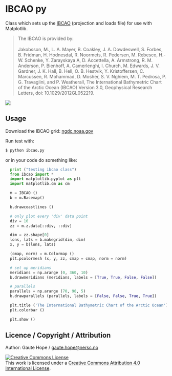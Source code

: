 # IBCAO py

Class which sets up the [IBCAO](http://www.ngdc.noaa.gov/mgg/bathymetry/arctic/arctic.html) (projection and loads file) for use with Matplotlib.

> The IBCAO is provided by: <br />
> <br />
> Jakobsson, M., L. A. Mayer, B. Coakley, J. A. Dowdeswell, S. Forbes, B. Fridman, H. Hodnesdal, R. Noormets, R. Pedersen, M. Rebesco, H.-W. Schenke, Y. Zarayskaya A, D. Accettella, A. Armstrong, R. M. Anderson, P. Bienhoff, A. Camerlenghi, I. Church, M. Edwards, J. V. Gardner, J. K. Hall, B. Hell, O. B. Hestvik, Y. Kristoffersen, C. Marcussen, R. Mohammad, D. Mosher, S. V. Nghiem, M. T. Pedrosa, P. G. Travaglini, and P. Weatherall, The International Bathymetric Chart of the Arctic Ocean (IBCAO) Version 3.0, Geophysical Research Letters, doi: 10.1029/2012GL052219.

<img src="http://scipy-central.org/media/scipy_central/images/201403/ibcao.png" />

## Usage

Download the IBCAO grid: [ngdc.noaa.gov](http://www.ngdc.noaa.gov/mgg/bathymetry/arctic/grids/version3_0/IBCAO_V3_500m_RR.grd)

Run test with:
```sh
$ python ibcao.py
```

or in your code do something like:
```python
  print ("testing ibcao class")
  from ibcao import *
  import matplotlib.pyplot as plt
  import matplotlib.cm as cm

  m = IBCAO ()
  b = m.Basemap()

  b.drawcoastlines ()

  # only plot every 'div' data point
  div = 10
  zz = m.z.data[::div, ::div]

  dim = zz.shape[0]
  lons, lats = b.makegrid(dim, dim)
  x, y = b(lons, lats)

  (cmap, norm) = m.Colormap ()
  plt.pcolormesh (x, y, zz, cmap = cmap, norm = norm)

  # set up meridians
  meridians = np.arange (0, 360, 10)
  b.drawmeridians (meridians, labels = [True, True, False, False])

  # parallels
  parallels = np.arange (70, 90, 5)
  b.drawparallels (parallels, labels = [False, False, True, True])

  plt.title ('The International Bathymetric Chart of the Arctic Ocean')
  plt.colorbar ()

  plt.show ()
```

## Licence / Copyright / Attribution

Author: Gaute Hope / gaute.hope@nersc.no

<a rel="license" href="http://creativecommons.org/licenses/by/4.0/"><img alt="Creative Commons License" style="border-width:0" src="https://i.creativecommons.org/l/by/4.0/88x31.png" /></a><br />This work is licensed under a <a rel="license" href="http://creativecommons.org/licenses/by/4.0/">Creative Commons Attribution 4.0 International License</a>.

